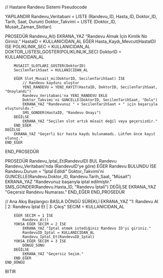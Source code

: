 // Hastane Randevu Sistemi Pseudocode

YAPILANDIR
    Randevu_Veritabani = LISTE (Randevu_ID, Hasta_ID, Doktor_ID, Tarih, Saat, Durum)
    Doktor_Takvimi = LISTE (Doktor_ID, Musait_Zaman_Slotları)

PROSEDÜR Randevu_Al()
    EKRANA_YAZ "Randevu Almak İçin Kimlik No Giriniz."
    HastaID = KULLANICIDAN_AL
    EĞER Hasta_Kaydı_Mevcut(HastaID) İSE
        POLIKLINIK_SEC = KULLANICIDAN_AL
        DOKTOR_LISTESI_GOSTER(POLIKLINLIK_SEC)
        DoktorID = KULLANICIDAN_AL
        
        MUSAIIT_SLOTLARI_GOSTER(DoktorID)
        SecilenTarihSaat = KULLANICIDAN_AL

        EĞER Slot_Musait_mi(DoktorID, SecilenTarihSaat) İSE
            // Randevu kaydını oluştur
            YENI_RANDEVU = YENI_KAYIT(HastaID, DoktorID, SecilenTarihSaat, "Onaylandı")
            Randevu_Veritabani'na YENI_RANDEVU EKLE
            Doktor_Takvimi'ni GUNCELLE(DoktorID, SecilenTarihSaat, "Dolu")
            EKRANA_YAZ "Randevunuz " + SecilenTarihSaat + " için başarıyla oluşturuldu."
            SMS_GONDER(HastaID, "Randevu Onayı")
        DEĞİLSE
            EKRANA_YAZ "Seçilen slot artık müsait değil veya geçersizdir."
        END_EĞER
    DEĞİLSE
        EKRANA_YAZ "Geçerli bir hasta kaydı bulunamadı. Lütfen önce kayıt olunuz."
    END_EĞER
END_PROSEDÜR

PROSEDÜR Randevu_Iptal_Et(RandevuID)
    BUL Randevu Randevu_Veritabani'nda (RandevuID'ye göre)
    EĞER Randevu BULUNDU İSE
        Randevu.Durum = "İptal Edildi"
        Doktor_Takvimi'ni GUNCELLE(Randevu.Doktor_ID, Randevu.Tarih_Saat, "Müsait")
        EKRANA_YAZ "Randevunuz başarıyla iptal edilmiştir."
        SMS_GONDER(Randevu.Hasta_ID, "Randevu İptali")
    DEĞİLSE
        EKRANA_YAZ "Geçersiz Randevu Numarası."
    END_EĞER
END_PROSEDÜR

// Ana Akış Başlangıcı
BASLA
    DÖNGÜ SÜREKLİ
        EKRANA_YAZ "1: Randevu Al | 2: Randevu İptal Et | 3: Çıkış"
        SECIM = KULLANICIDAN_AL
        
        EĞER SECIM = 1 İSE
            Randevu_Al()
        YOKSA EĞER SECIM = 2 İSE
            EKRANA_YAZ "İptal etmek istediğiniz Randevu ID'yi giriniz."
            RandevuID_Iptal = KULLANICIDAN_AL
            Randevu_Iptal_Et(RandevuID_Iptal)
        YOKSA EĞER SECIM = 3 İSE
            DÖNGÜ_SONU
        DEĞİLSE
            EKRANA_YAZ "Geçersiz Seçim."
        END_EĞER
    END_DÖNGÜ
BITIR
